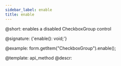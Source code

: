 ```yaml
---
sidebar_label: enable
title: enable
---          
```


@short: enables a disabled CheckboxGroup control

@signature: {'enable(): void;'}



@example:
form.getItem("CheckboxGroup").enable();


@template: api_method
@descr:


